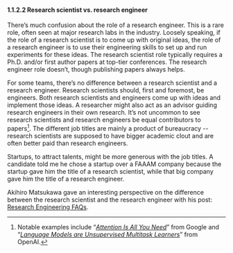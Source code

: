 #### 1.1.2.2 Research scientist vs. research engineer

There’s much confusion about the role of a research engineer. This is a rare role, often seen at major research labs in the industry. Loosely speaking, if the role of a research scientist is to come up with original ideas, the role of a research engineer is to use their engineering skills to set up and run experiments for these ideas. The research scientist role typically requires a Ph.D. and/or first author papers at top-tier conferences. The research engineer role doesn’t, though publishing papers always helps.

For some teams, there’s no difference between a research scientist and a research  engineer. Research scientists should, first and foremost, be engineers. Both research scientists and engineers come up with ideas and implement those ideas. A researcher might also act as an advisor guiding research engineers in their own research. It’s not uncommon to see research scientists and research engineers be equal contributors to papers[^7]. The different job titles are mainly a product of bureaucracy -- research scientists are supposed to have bigger academic clout and are often better paid than research engineers.

Startups, to attract talents, might be more generous with the job titles. A candidate told me he chose a startup over a FAAAM company because the startup gave him the title of a research scientist, while that big company gave him the title of a research engineer.

Akihiro Matsukawa gave an interesting perspective on the difference between the research scientist and the research engineer with his post: [Research Engineering FAQs](https://amatsukawa.github.io/re/).

[^7]:
     Notable examples include “_[Attention Is All You Need](https://arxiv.org/abs/1706.03762)_” from Google and “_[Language Models are Unsupervised Multitask Learners](https://d4mucfpksywv.cloudfront.net/better-language-models/language_models_are_unsupervised_multitask_learners.pdf)_” from OpenAI.